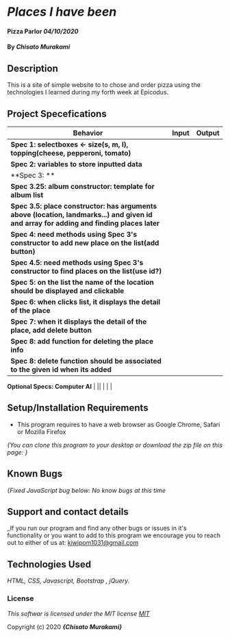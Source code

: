 # _Places I have been_

#### Pizza Parlor _04/10/2020_

#### By _**Chisato Murakami**_

## Description
This is a site of simple website to to chose and order pizza using the technologies I learned during my forth week at Epicodus.

## Project Specefications

|  Behavior                 |  Input  | Output
|---------------------------|---------|-------
| **Spec 1: selectboxes <- size(s, m, l), topping(cheese, pepperoni, tomato)**| |
| **Spec 2: variables to store inputted data** | |
| **Spec 3: ** | |
| **Spec 3.25: album constructor: template for album list** | |
| **Spec 3.5: place constructor: has arguments above (location, landmarks...) and given id and array for adding and finding places later** | |
| **Spec 4: need methods using Spec 3's constructor to add new place on the list(add button)** | |
| **Spec 4.5: need methods using Spec 3's constructor to find places on the list(use id?)** | |
| **Spec 5: on the list the name of the location should be displayed and clickable**  | |
| **Spec 6: when clicks list, it displays the detail of the place**    | |
| **Spec 7: when it displays the detail of the place, add delete button** | |
| **Spec 8: add function for deleting the place info**  | |
| **Spec 8: delete function should be associated to the given id when its added**  | |


**Optional Specs: Computer AI**
|   ||
|  | |



## Setup/Installation Requirements

* This program requires to have a web browser as Google Chrome, Safari or Mozilla Firefox

_{You can clone this program to your desktop or download the zip file on this page: }_

## Known Bugs

_{Fixed JavaScript bug below:
  No know bugs at this time_

## Support and contact details

_If you run our program and find any other bugs or issues in it's functionality or you want to add to this program we encourage you to reach out to either of us at: kiwipom1031@gmail.com

## Technologies Used

_HTML, CSS, Javascript, Bootstrap , jQuery._

### License

*This softwar is licensed under the MIT license [MIT](https://en.wikipedia.org/wiki/MIT_License)*

Copyright (c) 2020 **_{Chisato Murakami}_**
